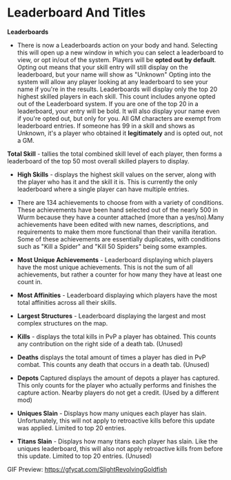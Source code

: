 # Leaderboard And Titles

**Leaderboards**

- There is now a Leaderboards action on your body and hand.
Selecting this will open up a new window in which you can select a leaderboard to view, or opt in/out of the system.
Players will be **opted out by default**. Opting out means that your skill entry will still display on the leaderboard, but your name will show as "Unknown"
Opting into the system will allow any player looking at any leaderboard to see your name if you're in the results.
Leaderboards will display only the top 20 highest skilled players in each skill. This count includes anyone opted out of the Leaderboard system.
If you are one of the top 20 in a leaderboard, your entry will be bold. It will also display your name even if you're opted out, but only for you.
All GM characters are exempt from leaderboard entries. If someone has 99 in a skill and shows as Unknown, it's a player who obtained it **legitimately** and is opted out, not a GM.

**Total Skill** - tallies the total combined skill level of each player, then forms a leaderboard of the top 50 most overall skilled players to display. 

- **High Skills** - displays the highest skill values on the server, along with the player who has it and the skill it is. This is currently the only leaderboard where a single player can have multiple entries.

- There are 134 achievements to choose from with a variety of conditions. These achievements have been hand selected out of the nearly 500 in Wurm because they have a counter attached (more than a yes/no).Many achievements have been edited with new names, descriptions, and requirements to make them more functional than their vanilla iteration. Some of these achievements are essentially duplicates, with conditions such as "Kill a Spider" and "Kill 50 Spiders" being some examples.

- **Most Unique Achievements** - Leaderboard displaying which players have the most unique achievements. This is not the sum of all achievements, but rather a counter for how many they have at least one count in.

- **Most Affinities** - Leaderboard displaying which players have the most total affinities across all their skills.

- **Largest Structures** - Leaderboard displaying the largest and most complex structures on the map.

- **Kills** - displays the total kills in PvP a player has obtained. This counts any contribution on the right side of a death tab. (Unused)

- **Deaths** displays the total amount of times a player has died in PvP combat. This counts any death that occurs in a death tab. (Unused) 

- **Depots** Captured displays the amount of depots a player has captured. This only counts for the player who actually performs and finishes the capture action. Nearby players do not get a credit. (Used by a different mod)

- **Uniques Slain** - Displays how many uniques each player has slain. Unfortunately, this will not apply to retroactive kills before this update was applied. Limited to top 20 entries. 

- **Titans Slain** - Displays how many titans each player has slain. Like the uniques leaderboard, this will also not apply retroactive kills from before this update. Limited to top 20 entries. (Unused)
 
GIF Preview: https://gfycat.com/SlightRevolvingGoldfish
